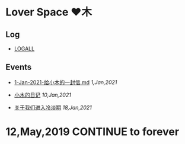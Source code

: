 # Lover Space ♥木

## Log
- [LOGALL](https://kites262.ml/lover/log)

## Events

- [1-Jan-2021-给小木的一封信.md](https://kites262.ml/lover/event/ALetterToMu_1Jan2021) *1,Jan,2021*

- [小木的日记](https://kites262.ml/lover/event/diaryM_10Jan2021) *10,Jan,2021*

- [关于我们进入冷淡期](https://kites262.ml/lover/event/ColdPeriod_18Jan2021) *18,Jan,2021*

# 12,May,2019 CONTINUE to forever
